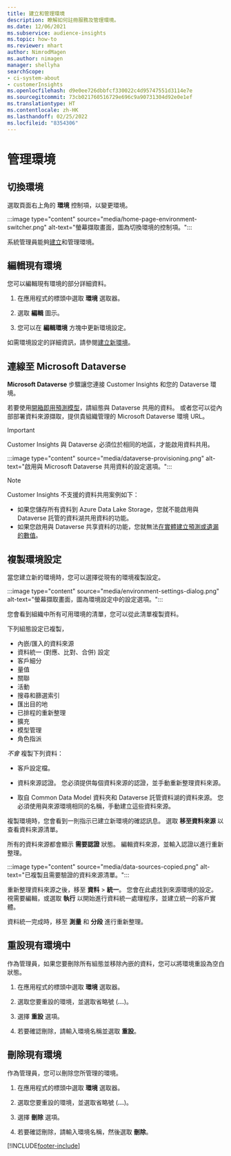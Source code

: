 ```yaml
---
title: 建立和管理環境
description: 瞭解如何註冊服務及管理環境。
ms.date: 12/06/2021
ms.subservice: audience-insights
ms.topic: how-to
ms.reviewer: mhart
author: NimrodMagen
ms.author: nimagen
manager: shellyha
searchScope:
- ci-system-about
- customerInsights
ms.openlocfilehash: d9e0ee726dbbfcf330022c4d95747551d3114e7e
ms.sourcegitcommit: 73cb021760516729e696c9a90731304d92e0e1ef
ms.translationtype: HT
ms.contentlocale: zh-HK
ms.lasthandoff: 02/25/2022
ms.locfileid: "8354306"
---
```

# <a name="manage-environments"></a>管理環境



## <a name="switch-environments"></a>切換環境

選取頁面右上角的 **環境** 控制項，以變更環境。

:::image type="content" source="media/home-page-environment-switcher.png" alt-text="螢幕擷取畫面，圖為切換環境的控制項。":::

系統管理員能夠[建立](create-environment.md)和管理環境。

## <a name="edit-an-existing-environment"></a>編輯現有環境

您可以編輯現有環境的部分詳細資料。

1.  在應用程式的標頭中選取 **環境** 選取器。

2.  選取 **編輯** 圖示。

3. 您可以在 **編輯環境** 方塊中更新環境設定。

如需環境設定的詳細資訊，請參閱[建立新環境](create-environment.md)。

## <a name="connect-to-microsoft-dataverse"></a>連線至 Microsoft Dataverse
   
**Microsoft Dataverse** 步驟讓您連接 Customer Insights 和您的 Dataverse 環境。

若要使用[開箱即用預測模型](predictions-overview.md#out-of-box-models)，請組態與 Dataverse 共用的資料。 或者您可以從內部部署資料來源擷取，提供貴組織管理的 Microsoft Dataverse 環境 URL。

> [!IMPORTANT]
> Customer Insights 與 Dataverse 必須位於相同的地區，才能啟用資料共用。

:::image type="content" source="media/dataverse-provisioning.png" alt-text="啟用與 Microsoft Dataverse 共用資料的設定選項。":::

> [!NOTE]
> Customer Insights 不支援的資料共用案例如下：
> - 如果您儲存所有資料到 Azure Data Lake Storage，您就不能啟用與 Dataverse 託管的資料湖共用資料的功能。
> - 如果您啟用與 Dataverse 共享資料的功能，您就無法[在實體建立預測或遺漏的數值](predictions.md)。

## <a name="copy-the-environment-configuration"></a>複製環境設定

當您建立新的環境時，您可以選擇從現有的環境複製設定。 

:::image type="content" source="media/environment-settings-dialog.png" alt-text="螢幕擷取畫面，圖為環境設定中的設定選項。":::

您會看到組織中所有可用環境的清單，您可以從此清單複製資料。

下列組態設定已複製，

- 內嵌/匯入的資料來源
- 資料統一 (對應、比對、合併) 設定
- 客戶細分
- 量值
- 關聯
- 活動
- 搜尋和篩選索引
- 匯出目的地
- 已排程的重新整理
- 擴充
- 模型管理
- 角色指派

*不會* 複製下列資料：

- 客戶設定檔。
- 資料來源認證。 您必須提供每個資料來源的認證，並手動重新整理資料來源。

- 取自 Common Data Model 資料夾和 Dataverse 託管資料湖的資料來源。 您必須使用與來源環境相同的名稱，手動建立這些資料來源。

複製環境時，您會看到一則指示已建立新環境的確認訊息。 選取 **移至資料來源** 以查看資料來源清單。

所有的資料來源都會顯示 **需要認證** 狀態。 編輯資料來源，並輸入認證以進行重新整理。

:::image type="content" source="media/data-sources-copied.png" alt-text="已複製且需要驗證的資料來源清單。":::

重新整理資料來源之後，移至 **資料** > **統一**。 您會在此處找到來源環境的設定。 視需要編輯，或選取 **執行** 以開始進行資料統一處理程序，並建立統一的客戶實體。

資料統一完成時，移至 **測量** 和 **分段** 進行重新整理。

## <a name="reset-an-existing-environment"></a>重設現有環境中

作為管理員，如果您要刪除所有組態並移除內嵌的資料，您可以將環境重設為空白狀態。

1.  在應用程式的標頭中選取 **環境** 選取器。 

2.  選取您要重設的環境，並選取省略號 (**...**)。 

3. 選擇 **重設** 選項。 

4.  若要確認刪除，請輸入環境名稱並選取 **重設**。

## <a name="delete-an-existing-environment"></a>刪除現有環境

作為管理員，您可以刪除您所管理的環境。

1.  在應用程式的標頭中選取 **環境** 選取器。

2.  選取您要重設的環境，並選取省略號 (**...**)。 

3. 選擇 **刪除** 選項。 

4.  若要確認刪除，請輸入環境名稱，然後選取 **刪除**。


[!INCLUDE[footer-include](../includes/footer-banner.md)]
